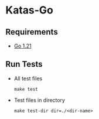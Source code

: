 # Katas-Go

## Requirements

- [Go 1.21](https://tip.golang.org/doc/go1.21)

## Run Tests

- All test files

    ```shell
    make test
    ```

- Test files in directory

    ```shell
    make test-dir dir=./<dir-name>
    ```
